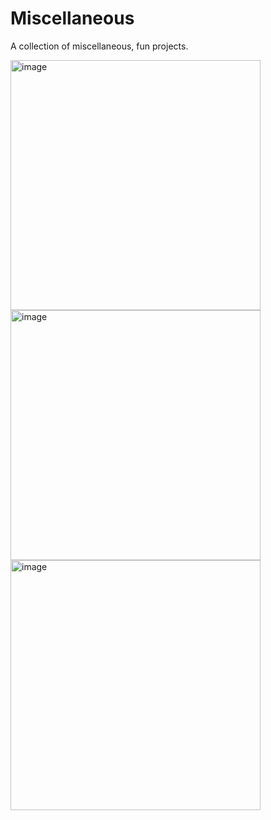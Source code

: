 # Miscellaneous

A collection of miscellaneous, fun projects.

<img width="400" alt="image" src="https://user-images.githubusercontent.com/54029493/193505256-9e6f70fd-0017-4803-aeff-ca4f6d353768.jpeg">
<img width="400" alt="image" src="https://user-images.githubusercontent.com/54029493/193505134-9f070697-1854-460f-8416-718663d1c4fa.jpeg">
<img width="400" alt="image" src="https://user-images.githubusercontent.com/54029493/193505043-f5d1f2c1-c9f5-465c-ae89-68dedc1e59c6.png">
